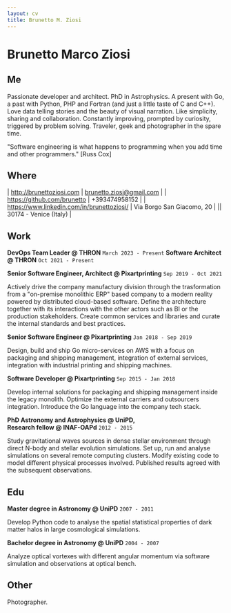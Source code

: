```yaml
---
layout: cv
title: Brunetto M. Ziosi
---
```

# Brunetto Marco Ziosi
## Me
                                        
Passionate developer and architect. PhD in Astrophysics. A present with Go, a past with Python, PHP and Fortran (and just a little taste of C and C++). Love data telling stories and the beauty of visual narration. Like simplicity, sharing and collaboration. Constantly improving, prompted by curiosity, triggered by problem solving. 
Traveler, geek and photographer in the spare time.

"Software engineering is what happens to programming when you add time and other programmers." [Russ Cox]

## Where
    
| <a href="http://brunettoziosi.com"><i class="fas fa-code"></i> http://brunettoziosi.com</a> | <a href="mailto:brunetto.ziosi@gmail.com"><i class="fas fa-envelope"></i> brunetto.ziosi@gmail.com</a> |
| <a href="https://github.com/brunetto"><i class="fab fa-github"></i> https://github.com/brunetto</a> | <i class="fa fa-phone" aria-hidden="true"></i> +393474958152 |
| <a href="https://www.linkedin.com/in/brunettoziosi/"><i class="fab fa-linkedin-in"></i> https://www.linkedin.com/in/brunettoziosi/</a> | <i class="fa fa-map-marker" aria-hidden="true"></i> Via Borgo San Giacomo, 20 |
|| 30174 - Venice (Italy) |

## Work

**DevOps Team Leader @ THRON** `March 2023 - Present`
**Software Architect @ THRON** `Oct 2021 - Present`

**Senior Software Engineer, Architect @ Pixartprinting** `Sep 2019 - Oct 2021`

Actively drive the company manufactury division through the trasformation from a "on-premise monolithic ERP" based company to a modern reality powered by distributed cloud-based software.
Define the architecture together with its interactions with the other actors such as BI or the production stakeholders.
Create common services and libraries and curate the internal standards and best practices.

**Senior Software Engineer @ Pixartprinting** `Jan 2018 - Sep 2019`

Design, build and ship Go micro-services on AWS with a focus on packaging and shipping management, integration of external services, integration with industrial printing and shipping machines.

**Software Developer @ Pixartprinting** `Sep 2015 - Jan 2018`

Develop internal solutions for packaging and shipping management inside the legacy monolith. Optimize the external carriers and outsourcers integration. Introduce the Go language into the company tech stack.   

**PhD Astronomy and Astrophysics @ UniPD,<br/>Research fellow @ INAF-OAPd** `2012 - 2015`

Study gravitational waves sources in dense stellar environment through direct N-body and stellar evolution simulations. Set up, run and analyse simulations on several remote computing clusters. Modify existing code to model different physical processes involved. Published results agreed with the subsequent observations.

## Edu

**Master degree in Astronomy @ UniPD** `2007 - 2011`

Develop Python code to analyse the spatial statistical properties of dark matter halos in large cosmological simulations.
                                   
**Bachelor degree in Astronomy @ UniPD** `2004 - 2007`

Analyze optical vortexes with different angular momentum via software simulation and observations at optical bench. 

## Other

<i class="fas fa-camera"></i> Photographer.
